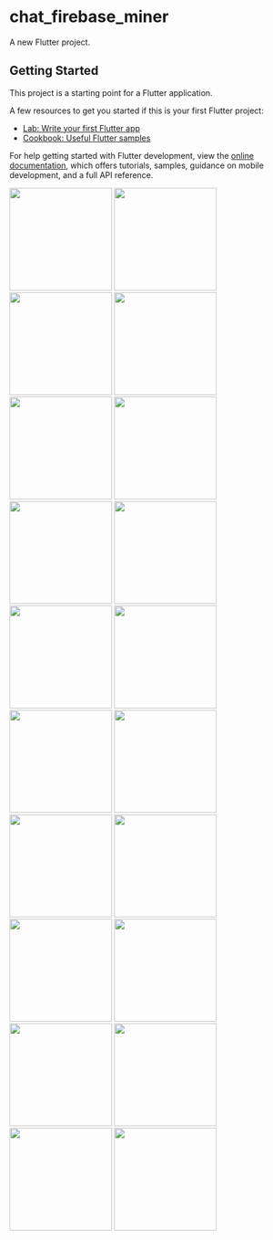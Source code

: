 # chat_firebase_miner

A new Flutter project.

## Getting Started

This project is a starting point for a Flutter application.

A few resources to get you started if this is your first Flutter project:

- [Lab: Write your first Flutter app](https://docs.flutter.dev/get-started/codelab)
- [Cookbook: Useful Flutter samples](https://docs.flutter.dev/cookbook)

For help getting started with Flutter development, view the
[online documentation](https://docs.flutter.dev/), which offers tutorials,
samples, guidance on mobile development, and a full API reference.
<p>
  <img src="https://github.com/kansarakeval/chat_firebase_miner/assets/119046853/25cd6bf7-b060-4555-ba28-e765bb67a672" hight="450" width="180">
  <img src="https://github.com/kansarakeval/chat_firebase_miner/assets/119046853/745feab1-3529-4146-8f95-a5930d236176" hight="450" width="180">
  <img src="https://github.com/kansarakeval/chat_firebase_miner/assets/119046853/038c9e21-a3b5-44f8-93c3-a57467eab09b" hight="450" width="180">
  <img src="https://github.com/kansarakeval/chat_firebase_miner/assets/119046853/465b254e-84ee-42b5-b41c-8c9c01bbac70" hight="450" width="180">
  <img src="https://github.com/kansarakeval/chat_firebase_miner/assets/119046853/1717a9fa-5159-4f77-a8f2-fecea04d5529" hight="450" width="180">
  <img src="https://github.com/kansarakeval/chat_firebase_miner/assets/119046853/6d0edcc0-a020-407b-a208-e2f7491b0acf" hight="450" width="180">
  <img src="https://github.com/kansarakeval/chat_firebase_miner/assets/119046853/1919639a-392c-4f1d-a1de-1f5da654ed7b" hight="450" width="180">
  <img src="https://github.com/kansarakeval/chat_firebase_miner/assets/119046853/48d50816-aeb3-46b7-ae7d-5020d0b2634d" hight="450" width="180">
  <img src="https://github.com/kansarakeval/chat_firebase_miner/assets/119046853/3efc99f4-9867-40a5-b20f-e5d3e26a6c85" hight="450" width="180">
  <img src="https://github.com/kansarakeval/chat_firebase_miner/assets/119046853/471f130f-32ce-4caf-bd4b-48634cc85765" hight="450" width="180">
  <img src="https://github.com/kansarakeval/chat_firebase_miner/assets/119046853/6069c4ce-e25a-4f40-8020-f094a63df3d1" hight="450" width="180">
  <img src="https://github.com/kansarakeval/chat_firebase_miner/assets/119046853/61da61fd-8577-4e39-b6a7-d1e635de4954" hight="450" width="180">
  <img src="https://github.com/kansarakeval/chat_firebase_miner/assets/119046853/f4b4fbc3-da2f-435f-8f35-e6b7dcbe91cd" hight="450" width="180">
  <img src="https://github.com/kansarakeval/chat_firebase_miner/assets/119046853/cf6ccdbf-898c-46a4-83e2-74ed2f5777de" hight="450" width="180">
  <img src="https://github.com/kansarakeval/chat_firebase_miner/assets/119046853/db774d81-615d-4e29-b1ef-3e790e58f1ee" hight="450" width="180">
  <img src="https://github.com/kansarakeval/chat_firebase_miner/assets/119046853/1d90dfe9-397e-409b-a546-b16777c93e78" hight="450" width="180">
  <img src="https://github.com/kansarakeval/chat_firebase_miner/assets/119046853/e707863a-2101-4f8f-a14b-8eab958e62c2" hight="450" width="180">
  <img src="https://github.com/kansarakeval/chat_firebase_miner/assets/119046853/4cbef573-afc4-4097-adaa-eacd1ed652fa" hight="450" width="180">
  <img src="https://github.com/kansarakeval/chat_firebase_miner/assets/119046853/363ec097-df40-41b9-8b20-58605bac905d" hight="450" width="180">
  <img src="https://github.com/kansarakeval/chat_firebase_miner/assets/119046853/f7be2b63-d595-43db-9408-c90357d0079f" hight="450" width="180">
</p>


